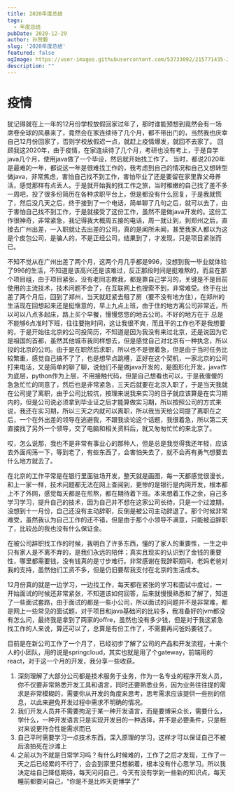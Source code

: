 ```yaml
---
title: 2020年度总结
tags:
  - 年度总结
pubDate: 2020-12-29
author: 孙贺毅
slug: '2020年度总结'
featured: false
ogImage: https://user-images.githubusercontent.com/53733092/215771435-25408246-2309-4f8b-a781-1f3d93bdf0ec.png
description: ""
---
```


# 疫情

犹记得就在上一年的12月份学校放假回家过年了，那时谁能预想到竟然会有一场席卷全球的风暴来了，竟然会在家连续待了几个月，都不带出门的，当然我也庆幸自己12月份回家了，否则学校放假迟一点，就赶上疫情爆发，就回不去家了。
回顾我这2020年，由于疫情，在家连续待了几个月，考研也没有考上，于是自学java几个月，使用java做了一个毕设，然后就开始找工作了。
当时，都说2020年是最难的一年，都说这一年是很难找工作的，我考虑到自己的情况和自己又想转型做java，非常焦虑，害怕自己找不到工作，害怕毕业了还是要留在家里靠父母养活，感觉那样有点丢人。于是就开始我的找工作之旅，当时稚嫩的自己找了差不多一周吧，投了很多份简历在各种求职平台上，但是都没有什么回复，于是我就慌了，然后没几天之后，终于接到了一个电话，简单聊了几句之后，就可以去了，由于害怕自己找不到工作，于是就接受了这份工作，虽然不是做java开发的。这份工作很神奇，非常紧急，我记得我大概周五接的电话，周一就让到，到郑州之后，直接去广州出差，一入职就让去出差的公司，真的是闻所未闻，甚至我家人都以为这是个皮包公司，是骗人的，不是正经公司，结果到了，才发现，只是项目紧张而已。

不知不觉从在广州出差了两个月，这两个月几乎都是996，没想到我一毕业就体验了996的生活，不知道是该高兴还是该难过，反正那段时间是挺难熬的，而且在那个项目组，由于项目紧张，没有老同志教我，都是靠自己学习的，关键是不是目前使用的主流技术，技术问题不会了，在互联网上也搜索不到，非常难受。终于在出差了两个月后，回到了郑州，当天就赶紧去租了房（要不没有地方住），在郑州的生活现在回想起来还是挺惬意的，早上九点上班，由于住的地方离公司非常近，所以可以八点多起床，路上买个早餐，慢慢悠悠的地去公司。不好的地方在于 总是不能够6点准时下班，往往要拖时间，这让我很不爽，而且干的工作也不是我想要的，于是开始往北京的公司投简历，不知道是因为我没有来过北京，还是说因为它是祖国的首都，虽然其他城市我同样想去，但是感觉自己对北京有一种执念，所以投的北京的公司。由于是在职然后求职，所以也不是很着急，但是由于当时任务比较繁重，感觉自己搞不了了，也是想早点跳槽，正好在这个契机，一家北京的公司打来电话，又是简单的聊了聊，说他们不是做java开发的，是图形化开发，java作为底层，python作为上层，不用接触代码，但是自己想看也可以，于是我傻傻的急急忙忙的同意了，然后也是非常紧急，三天后就要在北京入职了，于是当天我就在公司提了离职，由于公司比较坑，按理来说我来实习的日子就应该算是在实习期内的，但是公司说必须拿到毕业证之后才能算做实习期，所以按照公司的方式来说，我还在实习期，所以三天之内就可以离职，所以我当天给公司提了离职在之后，一个在外出差的领导在逃避我，不跟我谈论这个话题，我很着急，所以第二天直接找了另外一个领导，交了电脑和相关资料后，就又匆匆忙忙的来北京了。

哎，怎么说那，我也不是非常有事业心的那种人，但是总是我觉得我还年轻，应该去外面闯荡一下，等到老了，有些东西了，会害怕失去了，就不会再有勇气想要去什么地方就去了。

在北京的工作平常是在银行里面驻场开发，整天就是画图，每一天都感觉很漫长，和上一家一样，技术问题都无法在网上查阅到，更惨的是银行是内网开发，根本都上不了外网，感觉每天都是在煎熬，都在期待着下班。本来想着工作之余，自己多学习学习，提升自己的技术，因为自己并不想在这家公司长待，只是一个过渡期，没想到十一月份，自己还没有主动辞职，反倒是被公司主动辞退了。那个时候非常难受，虽然我认为自己工作的还不错，但是由于那个小领导不满意，只能被迫辞职了，比较怂的我也没有什么保证金。

在被公司辞职找工作的时候，我明白了许多东西，懂的了家人的重要性，一生之中只有家人是不离不弃的，是我们永远的陪伴；真实且现实的认识到了金钱的重要性，哪里都需要钱，没有钱真的是寸步难行。非常感谢在我辞职期间，老妈老爸对我的支持，虽然他们工资不多，但是仍旧要帮我支付在北京的生活成本。

12月份真的就是一边学习，一边找工作，每天都在紧张的学习和面试中度过，一开始面试的时候还非常紧张，不知道该如何回答，后来就慢慢熟悉和了解了，知道了一些面试套路，由于面试的都是一些小公司，所以面试的问题并不是非常难，都是网上一些常见的面试题，对于项目和java基础问的比较多，我准备好的jvm都没有怎么问，最终我是拿到了两家的offre，虽然也没有多少钱，但是对于我这紧急找工作的人来说，算还可以了，总算是有份工作了，不需要再问爸妈要钱了。

目前是在新公司工作了一个月了，已经初步了解了公司的产品和开发流程，十来个人的小团队，用的说是springcloud，其实也就是用了个gateway，前端用的react，对于这一个月的开发，我分享一些收获。

1. 深刻理解了大部分公司都是技术服务于业务，作为一名专业的程序开发人员，你不仅要非常熟悉开发工具和语言，同时还要熟悉业务，因为业务往往提的需求是非常模糊的，需要你从开发的角度来思考，思考需求应该提供一些别的信息，以此来避免开发过程中需求不明确的情况。
2. 我们开发人员并不需要拘泥于某一种开发语言，而是要博采众长，需要什么，学什么，一种开发语言只是实现开发目的一种选择，并不是必要条件，只是相对来说更符合性能需求而已
3. 自己平时需要学习一点技术东西，深入原理的学习，这样才可以保证自己不被后浪拍死在沙滩上
4. 之前以为不就是日常学习吗？有什么时候难的，工作了之后才发现，工作了一天之后已经累的不行了，会会到家里只想躺着，根本没有什心思学习。所以我决定给自己降低期待，每天问问自己，今天有没有学到一些新的知识点，每天睡前都要问自己，“你是不是比昨天更博学了”
